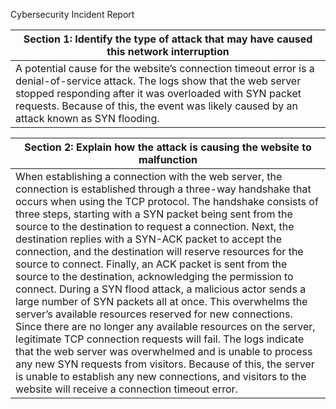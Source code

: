 Cybersecurity Incident Report

| **Section 1: Identify the type of attack that may have caused this network interruption**                                                                                                                                                                                           |
| ----------------------------------------------------------------------------------------------------------------------------------------------------------------------------------------------------------------------------------------------------------------------------------- |
| A potential cause for the website’s connection timeout error is a denial-of-service attack. The logs show that the web server stopped responding after it was overloaded with SYN packet requests. Because of this, the event was likely caused by an attack known as SYN flooding. |                                                                                                                                                                                                                                           

| **Section 2: Explain how the attack is causing the website to malfunction**                                                                                                                                                                                                         |
| ----------------------------------------------------------------------------------------------------------------------------------------------------------------------------------------------------------------------------------------------------------------------------------- |
| When establishing a connection with the web server, the connection is established through a three-way handshake that occurs when using the TCP protocol. The handshake consists of three steps, starting with a SYN packet being sent from the source to the destination to request a connection. Next, the destination replies with a SYN-ACK packet to accept the connection, and the destination will reserve resources for the source to connect. Finally, an ACK packet is sent from the source to the destination, acknowledging the permission to connect. During a SYN flood attack, a malicious actor sends a large number of SYN packets all at once. This overwhelms the server’s available resources reserved for new connections. Since there are no longer any available resources on the server, legitimate TCP connection requests will fail. The logs indicate that the web server was overwhelmed and is unable to process any new SYN requests from visitors. Because of this, the server is unable to establish any new connections, and visitors to the website will receive a connection timeout error.                                                                                                      |
                                                                                                                                                               
